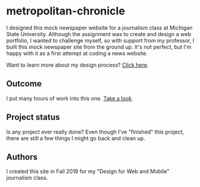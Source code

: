 # metropolitan-chronicle
I designed this mock newspaper website for a journalism class at Michigan State University. Although the assignment was to create and design a web portfolio, I wanted to challenge myself, so with support from my professor, I built this mock newspaper site from the ground up. It's not perfect, but I'm happy with it as a first attempt at coding a news website.

Want to learn more about my design process? <a href="###">Click here</a>.

## Outcome
I put many hours of work into this one. <a href="https://rawcdn.githack.com/madisonoconn/metropolitan-chronicle/48338aaf5dadf460cf6246759c4a46296e2a05f7/index.html">Take a look</a>.

## Project status
Is any project ever really done? Even though I've "finished" this project, there are still a few things I might go back and clean up.

## Authors
I created this site in Fall 2019 for my "Design for Web and Mobile" journalism class.
